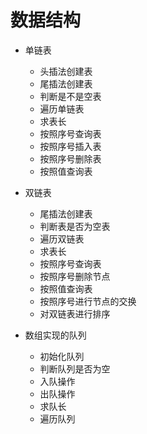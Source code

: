# 数据结构

- 单链表
  - 头插法创建表
  - 尾插法创建表
  - 判断是不是空表
  - 遍历单链表
  - 求表长
  - 按照序号查询表
  - 按照序号插入表
  - 按照序号删除表
  - 按照值查询表
  
- 双链表
  - 尾插法创建表
  - 判断表是否为空表
  - 遍历双链表
  - 求表长
  - 按照序号查询表
  - 按照序号删除节点
  - 按照值查询表
  - 按照序号进行节点的交换
  - 对双链表进行排序

- 数组实现的队列
  - 初始化队列
  - 判断队列是否为空
  - 入队操作
  - 出队操作
  - 求队长
  - 遍历队列